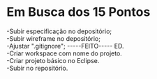 # Em Busca dos 15 Pontos

-Subir especificação no depositório;  
-Subir wireframe no depositório;  
-Ajustar ".gitignore";                  -----FEITO----- ED.  
-Criar workspace com nome do projeto.  
-Criar projeto básico no Eclipse.  
-Subir no repositório.  
